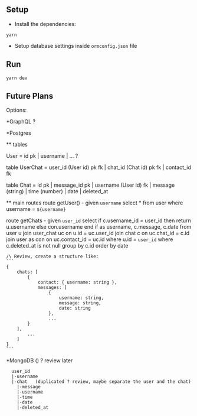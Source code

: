 ## Setup
- Install the dependencies:
```
yarn
```

* Setup database settings inside `ormconfig.json` file

## Run
```
yarn dev
```


## Future Plans

Options:

*GraphQL ?

*Postgres

** tables

User = id pk | username | ... ?

table UserChat = user_id (User id) pk fk | chat_id (Chat id) pk fk | contact_id fk

table Chat = id pk | message_id pk | username (User id) fk | message (string) | time (number) | date | deleted_at

** main routes
route getUser() - given `username`
    select * from user where username = `${username}` 

route getChats - given `user_id`
    select if c.username_id = user_id then return u.username else con.username end if as username, c.message, c.date
    from user u join user_chat uc on u.id = uc.user_id join chat c on uc.chat_id = c.id join user as con on uc.contact_id = uc.id
    where u.id = `user_id`
    where c.deleted_at is not null
    group by c.id
    order by date

    /\ Review, create a structure like: 
    ```
    {
        chats: [
            {
                contact: { username: string },
                messages: [
                    {
                        username: string,
                        message: string,
                        date: string
                    },
                    ...
            }
        ],
            ...
        ]
    }
    ```

*MongoDB () ? review later
```
  user_id
  |-username
  |-chat   (duplicated ? review, maybe separate the user and the chat)
    |-message
    |-username
    |-time
    |-date
    |-deleted_at
```